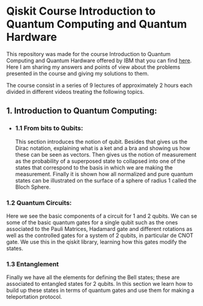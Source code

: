 # Qiskit Course Introduction to Quantum Computing and Quantum Hardware

This repository was made for the course Introduction to Quantum Computing and Quantum Hardware offered by IBM that you can find [here](https://qiskit.org/learn/intro-qc-qh/).
Here I am sharing my answers and points of view about the problems presented in the course and giving my solutions to them.

The course consist in a series of 9 lectures of approximately  2 hours each divided in different videos treating the following topics.

## 1. Introduction to Quantum Computing:
- ### 1.1 From bits to Qubits:
  This section introduces the notion of qubit. Besides that gives us the Dirac notation, explaining what is a ket and a bra and showing us how these can be seen as vectors. Then    gives us the notion of measurement as the probability of a superposed state to collapsed into one of the states that correspond to the basis in which we are making the measurement. Finally it is shown how all normalized and pure quantum states can be illustrated on the surface of a sphere of radius 1 called the Bloch Sphere.
### 1.2 Quantum Circuits:
Here we see the basic components of a circuit for 1 and 2 qubits. We can se some of the basic quantum gates for a single qubit such as the ones associated to the Pauli Matrices, Hadamard gate and different rotations as well as the controlled gates for a system of 2 qubits, in particular de CNOT gate. We use this in the qiskit library, learning how this gates modify the states.
### 1.3 Entanglement
Finally we have all the elements for defining the Bell states; these are associated to entangled states for 2 qubits. In this section we learn how to build up these states in terms of quantum gates and use them for making a teleportation protocol.
